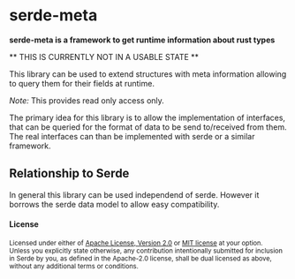 # serde-meta
**serde-meta is a framework to get runtime information about rust types**

** THIS IS CURRENTLY NOT IN A USABLE STATE **

This library can be used to extend structures with meta information allowing
to query them for their fields at runtime.

*Note:* This provides read only access only.

The primary idea for this library is to allow the implementation of interfaces,
that can be queried for the format of data to be send to/received from them.
The real interfaces can than be implemented with serde or a similar framework.

## Relationship to Serde
In general this library can be used independend of serde.
However it borrows the serde data model to allow easy compatibility.

#### License

<sup>
Licensed under either of <a href="LICENSE-APACHE">Apache License, Version
2.0</a> or <a href="LICENSE-MIT">MIT license</a> at your option.
</sup>

<br>

<sub>
Unless you explicitly state otherwise, any contribution intentionally submitted
for inclusion in Serde by you, as defined in the Apache-2.0 license, shall be
dual licensed as above, without any additional terms or conditions.
</sub>
